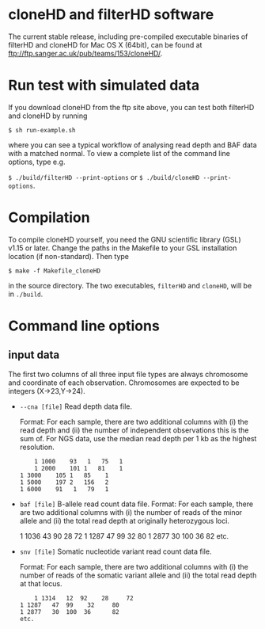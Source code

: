 # cloneHD and filterHD software

The current stable release, including pre-compiled executable binaries of filterHD and cloneHD for Mac OS X (64bit), can be found at <ftp://ftp.sanger.ac.uk/pub/teams/153/cloneHD/>. 

# Run test with simulated data

If you download cloneHD from the ftp site above, you can test both filterHD and cloneHD by running

`$ sh run-example.sh`

where you can see a typical workflow of analysing read depth and BAF data with a matched normal. To view a complete list of the command line options, type e.g. 

`$ ./build/filterHD --print-options`  or  `$ ./build/cloneHD --print-options`.

# Compilation  

To compile cloneHD yourself, you need the GNU scientific library (GSL) v1.15 or later. Change the paths in the Makefile to your GSL installation location (if non-standard). Then type 

`$ make -f Makefile_cloneHD`

in the source directory. The two executables, `filterHD` and `cloneHD`, will be in `./build`.

# Command line options

## input data
   
The first two columns of all three input file types are always chromosome and coordinate of each observation. Chromosomes are expected to be integers (X->23,Y->24).

*   `--cna [file]` Read depth data file. 

    Format: For each sample, there are two additional columns with  (i) the read depth and (ii) the number of independent observations this is the sum of. For NGS data, use the median read depth per 1 kb as the highest resolution.

    	    1 1000	  93   1   75 	1
     	    1 2000	  101 1   81	1
	    1 3000	  105 1   85  	1
	    1 5000	  197 2   156  	2
	    1 6000	  91   1   79  	1

*    `baf [file]` B-allele read count data file.
     Format: For each sample, there are two additional columns with (i)
     the number of reads of the minor allele and (ii) the total read
     depth at originally heterozygous loci.

   	    1 1036	  43  90    28	   72
	    1 1287	  47  99    32	   80
	    1 2877	  30  100  36	   82
	    etc.

*    `snv [file]` Somatic nucleotide variant read count data file.

     Format: For each sample, there are two additional columns with (i) the number of reads of the somatic variant allele and (ii) the total read depth at that locus.

     	     1 1314   12  92    28	   72
	     1 1287   47  99    32	   80
	     1 2877   30  100  36	   82
	     etc.

